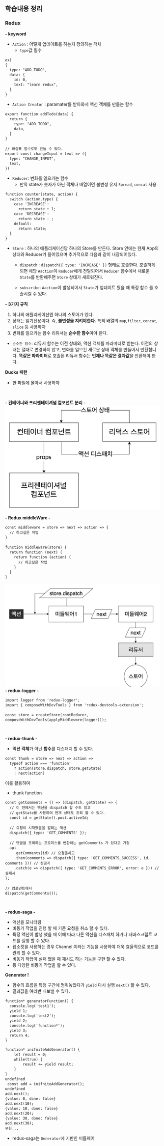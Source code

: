 ## 학습내용 정리

### Redux

**- keyword**
- `Action` : 어떻게 업데이트를 하는지 정의하는 객체
  - `type`값 필수
```
ex)
{
  type: "ADD_TODO",
  data: {
    id: 0,
    text: "learn redux",
  }
}
```

- `Action Creator` : paramater를 받아와서 액션 객체를 만들는 함수
```
export function addTodo(data) {
  return {
    type: "ADD_TODO",
    data,
  }
}

// 화살표 함수로도 만들 수 있다.
export const changeInput = text => ({
  type: "CHANGE_INPUT",
  text,
})
```
- `Reducer`: 변화를 일으키는 함수
  - 만약 state가 숫자가 아닌 객체나 배열이면 불변성 유지 `Spread`, `concat` 사용
```
function counter(state, action) {
  switch (action.type) {
    case 'INCREASE':
      return state + 1;
    case 'DECREASE':
      return state - ;
    default:
      return state;   
  }
}
```
- `Store` : 하나의 애플리케이션당 하나의 Store를 만든다. Store 안에는 현재 App의 상태와 Reducer가 들어있으며 추가적으로 다음과 같이 내장되어있다.
  - `dispatch` : `dispatch({ type: 'INCREASE' })` 형태로 호출한다. 호출하게 되면 해당 `Aaction`이 `Reducer`에게 전달되어서 `Reducer` 함수에서 새로운 `State`를 반환해주면 `Store` 상태가 새로워진다.

  - `subscribe`: `Aaction`이 발생되어서 `State`가 업데이트 됬을 때 특정 함수 를 호출시킬 수 있다.

**- 3가지 규칙**
1. 하나의 애플리케이션엔 하나의 스토어가 있다.
2. 상태는 읽기전용이다. 즉, <b>불변성을 지켜야한다.</b> 특히 배열의 `map`,`filter`, `concat`, `slice` 등 사용하자
3. 변화를 일으키는 함수 리듀서는 <b>순수한 함수</b>여야 한다.
- `순수한 함수`: 리듀서 함수는 이전 상태와, 액션 객체를 파라미터로 받는다. 이전의 상태는 절대로 변경하지 않고, 변화를 일으킨 새로운 상태 객체를 만들어서 반환합니다. <b>똑같은 파라미터</b>로 호출된 리듀서 함수는 <b>언제나 똑같은 결과값</b>을 반환해야 한다.

**Ducks 패턴**
- 한 파일에 몰아서 사용하자
<br>

**- 컨테이너와 프리젠테이셔널 컴포넌트 분리 -**
<br>
![Redux](/images/Redux.png) 
<br>
<br>
**- Redux middleWare -**
```
const middleware = store => next => action => {
  // 하고싶은 작업
}

function middleware(store) {
  return function (next) {
    return function (action) {
      // 하고싶은 작업
    }
  }
}
```
![Redux middleware](/images/2.png) 
<br>
**- redux-logger -**
```
import logger from 'redux-logger';
import { composeWithDevTools } from 'redux-devtools-extension';

const store = createStore(rootReducer, composeWithDevTools(applyMiddleware(logger)));
```
<br>

**- redux-thunk -**
- <b>액션 객체</b>가 아닌 <b>함수</b>를 디스패치 할 수 있다.
```
const thunk = store => next => action =>
  typeof action === 'function'
    ? action(store.dispatch, store.getState)
    : next(action)
```
이를 활용하여
- thunk function
```
const getComments = () => (dispatch, getState) => {
  // 이 안에서는 액션을 dispatch 할 수도 있고
  // getState를 사용하여 현재 상태도 조회 할 수 있다.
  const id = getState().post.activeId;

  // 요청이 시작했음을 알리는 액션
  dispatch({ type: 'GET_COMMENTS' });

  // 댓글을 조회하는 프로미스를 반환하는 getComments 가 있다고 가정
  api
    .getComments(id) // 요청을하고
    .then(comments => dispatch({ type: 'GET_COMMENTS_SUCCESS', id, comments })) // 성공시
    .catch(e => dispatch({ type: 'GET_COMMENTS_ERROR', error: e })) // 실패시
};

// 컴포넌트에서
dispatch(getComments());
```
<br>

**- redux-saga -**
- 액션을 모니터링
- 비동기 작업을 진행 할 때 기존 요청을 취소 할 수 있다.
- 특정 액션이 발생 했을 때 이에 따라 다른 액션을 디스패치 하거나 자바스크립트 코드를 실행 할 수 있다.
- 웹소켓을 사용하는 경우 Channel 이라는 기능을 사용하여 더욱 효율적으로 코드를 관리 할 수 있다.
- 비동기 작업이 실패 했을 때 재시도 하는 기능을 구현 할 수 있다.
- 등 다양한 비동기 작업을 할 수 있다.

<b> Generator ! </b>
- 함수의 흐름을 특정 구간에 멈춰놓았다가 `yield` 다시 실행 `next()` 할 수 있다.
- 결과값을 여러번 내보낼 수 있다.
```
function* generatorFunction() {
  console.log('test1');
  yield 1;
  console.log('test2');
  yield 2;
  console.log('function*');
  yield 3;
  return 4;
}
```
```
function* inifniteAddGenerator() {
    let result = 0;
    while(true) {
        result += yield result;
    }
}
undefined
 const add = inifniteAddGenerator();
undefined
add.next();
{value: 0, done: false}
add.next(10);
{value: 10, done: false}
add.next(20);
{value: 30, done: false}
add.next(30);
무한...
```
- redux-saga는 `Generator`에 기반한 미들웨어